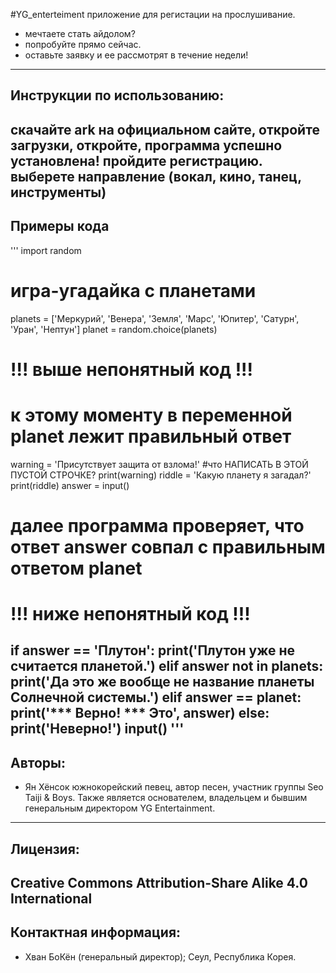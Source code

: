 #YG_enterteiment
приложение для регистации на прослушивание. 
- мечтаете стать айдолом? 
- попробуйте прямо сейчас.
- оставьте заявку и ее рассмотрят в течение недели!
---
## Инструкции по использованию:
скачайте ark на официальном сайте, откройте загрузки, откройте, программа успешно установлена! 
пройдите регистрацию. выберете направление (вокал, кино, танец, инструменты)
---
## Примеры кода
'''
import random
# игра-угадайка с планетами
planets = ['Меркурий', 'Венера', 'Земля', 'Марс',
       'Юпитер', 'Сатурн', 'Уран', 'Нептун']
planet = random.choice(planets)
# !!! выше непонятный код !!!
# к этому моменту в переменной planet лежит правильный ответ
warning = 'Присутствует защита от взлома!'
#что НАПИСАТЬ В ЭТОЙ ПУСТОЙ СТРОЧКЕ?
print(warning)
riddle = 'Какую планету я загадал?'
print(riddle)
answer = input()
# далее программа проверяет, что ответ answer совпал с правильным ответом planet
# !!! ниже непонятный код !!!
if answer == 'Плутон':
  print('Плутон уже не считается планетой.')
elif answer not in planets:
  print('Да это же вообще не название планеты Солнечной системы.')
elif answer == planet:
  print('*** Верно! *** Это', answer)
else:
  print('Неверно!')
input()
'''
---
## Авторы:
- Ян Хёнсок
южнокорейский певец, автор песен, участник группы 
Seo Taiji & Boys. Также является основателем, владельцем и бывшим 
генеральным директором YG Entertainment.
---
## Лицензия:
Creative Commons Attribution-Share Alike 4.0 International
---
## Контактная информация:
- Хван БоКён 
(генеральный директор); 	Сеул,  Республика Корея.
